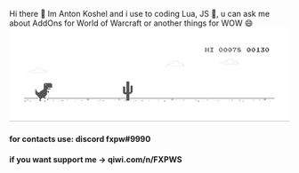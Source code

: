  Hi there 👋
 Im Anton Koshel
 and i use to coding Lua, JS 🤔,
 u can ask me about AddOns for World of Warcraft or another things for WOW 😄
[![](https://github.com/fxpw/fxpw/blob/master/img/T-RexChromeDinoGame.gif)](https://chromedino.com)
 #### for contacts use: discord fxpw#9990
 #### if you want support me -> qiwi.com/n/FXPWS

<!--
**fxpw/fxpw** is a ✨ _special_ ✨ repository because its `README.md` (this file) appears on your GitHub profile.

Here are some ideas to get you started:

- 🔭 I’m currently working on ...
- 🌱 I’m currently learning ...
- 👯 I’m looking to collaborate on ...
- 🤔 I’m looking for help with ...
- 💬 Ask me about ...
- 📫 How to reach me: ...
- 😄 Pronouns: ...
- ⚡ Fun fact: ...
-->


